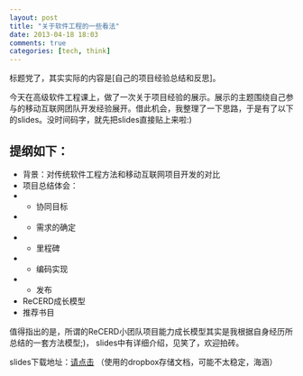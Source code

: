 ```yaml
---
layout: post
title: "关于软件工程的一些看法"
date: 2013-04-18 18:03
comments: true
categories: [tech, think]
---
```

标题党了，其实实际的内容是[自己的项目经验总结和反思]。

今天在高级软件工程课上，做了一次关于项目经验的展示。展示的主题围绕自己参与的移动互联网团队开发经验展开。借此机会，我整理了一下思路，于是有了以下的slides。没时间码字，就先把slides直接贴上来啦:)

提纲如下：
---

* 背景：对传统软件工程方法和移动互联网项目开发的对比
* 项目总结体会：
* * 协同目标<!--more-->
* * 需求的确定
* * 里程碑
* * 编码实现
* * 发布 
* ReCERD成长模型
* 推荐书目

值得指出的是，所谓的ReCERD小团队项目能力成长模型其实是我根据自身经历所总结的一套方法模型;)， slides中有详细介绍，见笑了，欢迎拍砖。


slides下载地址：[请点击](https://www.dropbox.com/s/0b084ccqao8igq8/course-slides.pdf) （使用的dropbox存储文档，可能不太稳定，海涵）
